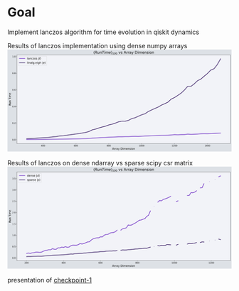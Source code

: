 # Goal
Implement lanczos algorithm for time evolution in qiskit dynamics

Results of lanczos implementation using dense numpy arrays
![lanczos-vs-numpy.linalg.eigh](presentations/numpy-vs-lanczos.png)

Results of lanczos on dense ndarray vs sparse scipy csr matrix
![lanczos-vs-numpy.linalg.eigh](presentations/dense-vs-sparse.png)

presentation of [checkpoint-1](https://github.com/rupeshknn/lanczos-QD/blob/main/presentations/Checkpoint_1-Lanczos_Algorithm_for_Qiskit_Dynamics.pdf)
